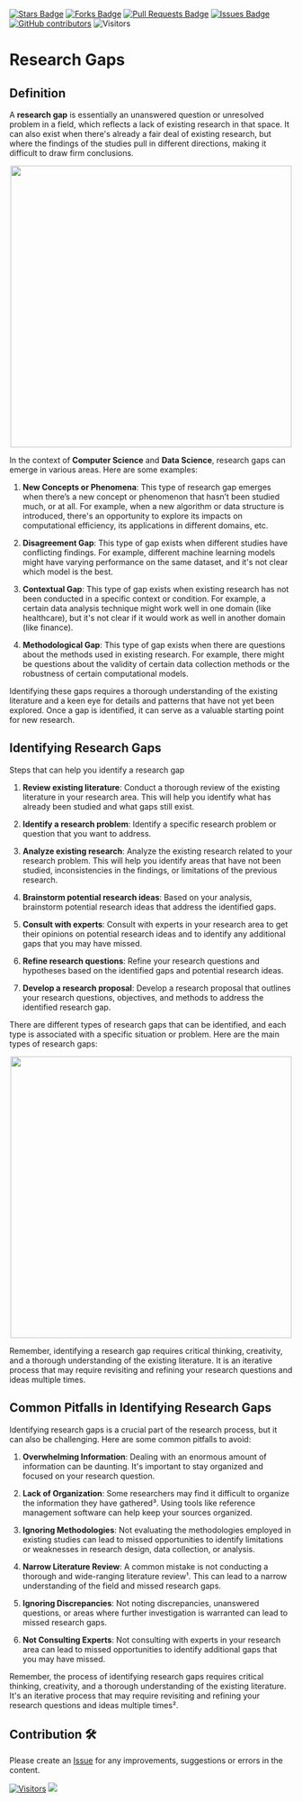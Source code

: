 <a href="https://github.com/drshahizan/research-design/stargazers"><img src="https://img.shields.io/github/stars/drshahizan/research-design" alt="Stars Badge"/></a>
<a href="https://github.com/drshahizan/research-design/network/members"><img src="https://img.shields.io/github/forks/drshahizan/research-design" alt="Forks Badge"/></a>
<a href="https://github.com/drshahizan/research-design/pulls"><img src="https://img.shields.io/github/issues-pr/drshahizan/research-design" alt="Pull Requests Badge"/></a>
<a href="https://github.com/drshahizan/research-design"><img src="https://img.shields.io/github/issues/drshahizan/research-design" alt="Issues Badge"/></a>
<a href="https://github.com/drshahizan/research-design/graphs/contributors"><img alt="GitHub contributors" src="https://img.shields.io/github/contributors/drshahizan/research-design?color=2b9348"></a>
![Visitors](https://api.visitorbadge.io/api/visitors?path=https%3A%2F%2Fgithub.com%2Fdrshahizan%2MCSD1043&labelColor=%23d9e3f0&countColor=%23697689&style=flat)

# Research Gaps

## Definition
A **research gap** is essentially an unanswered question or unresolved problem in a field, which reflects a lack of existing research in that space. It can also exist when there's already a fair deal of existing research, but where the findings of the studies pull in different directions, making it difficult to draw firm conclusions. 

<p align="center">
<img src="https://media.licdn.com/dms/image/D4D22AQFpLG26-80YpQ/feedshare-shrink_2048_1536/0/1695289046555?e=1715817600&v=beta&t=OYihOi8tjBNP8_8jk0GgPYUWCUnPknblCdmYgEsWk1A"  height="500" />
</p>

In the context of **Computer Science** and **Data Science**, research gaps can emerge in various areas. Here are some examples:

1. **New Concepts or Phenomena**: This type of research gap emerges when there’s a new concept or phenomenon that hasn’t been studied much, or at all. For example, when a new algorithm or data structure is introduced, there's an opportunity to explore its impacts on computational efficiency, its applications in different domains, etc.

2. **Disagreement Gap**: This type of gap exists when different studies have conflicting findings. For example, different machine learning models might have varying performance on the same dataset, and it's not clear which model is the best.

3. **Contextual Gap**: This type of gap exists when existing research has not been conducted in a specific context or condition. For example, a certain data analysis technique might work well in one domain (like healthcare), but it's not clear if it would work as well in another domain (like finance).

4. **Methodological Gap**: This type of gap exists when there are questions about the methods used in existing research. For example, there might be questions about the validity of certain data collection methods or the robustness of certain computational models.

Identifying these gaps requires a thorough understanding of the existing literature and a keen eye for details and patterns that have not yet been explored. Once a gap is identified, it can serve as a valuable starting point for new research.

## Identifying Research Gaps

Steps that can help you identify a research gap

1. **Review existing literature**: Conduct a thorough review of the existing literature in your research area. This will help you identify what has already been studied and what gaps still exist.

2. **Identify a research problem**: Identify a specific research problem or question that you want to address.

3. **Analyze existing research**: Analyze the existing research related to your research problem. This will help you identify areas that have not been studied, inconsistencies in the findings, or limitations of the previous research.

4. **Brainstorm potential research ideas**: Based on your analysis, brainstorm potential research ideas that address the identified gaps.

5. **Consult with experts**: Consult with experts in your research area to get their opinions on potential research ideas and to identify any additional gaps that you may have missed.

6. **Refine research questions**: Refine your research questions and hypotheses based on the identified gaps and potential research ideas.

7. **Develop a research proposal**: Develop a research proposal that outlines your research questions, objectives, and methods to address the identified research gap.

There are different types of research gaps that can be identified, and each type is associated with a specific situation or problem. Here are the main types of research gaps:

<p align="center">
<img src="https://pbs.twimg.com/media/GG3F_ssaYAAzi8i?format=png&name=900x900"  height="500" />
</p>

Remember, identifying a research gap requires critical thinking, creativity, and a thorough understanding of the existing literature. It is an iterative process that may require revisiting and refining your research questions and ideas multiple times.

## Common Pitfalls in Identifying Research Gaps
Identifying research gaps is a crucial part of the research process, but it can also be challenging. Here are some common pitfalls to avoid:

1. **Overwhelming Information**: Dealing with an enormous amount of information can be daunting. It's important to stay organized and focused on your research question.

2. **Lack of Organization**: Some researchers may find it difficult to organize the information they have gathered³. Using tools like reference management software can help keep your sources organized.

3. **Ignoring Methodologies**: Not evaluating the methodologies employed in existing studies can lead to missed opportunities to identify limitations or weaknesses in research design, data collection, or analysis.

4. **Narrow Literature Review**: A common mistake is not conducting a thorough and wide-ranging literature review¹. This can lead to a narrow understanding of the field and missed research gaps.

5. **Ignoring Discrepancies**: Not noting discrepancies, unanswered questions, or areas where further investigation is warranted can lead to missed research gaps.

6. **Not Consulting Experts**: Not consulting with experts in your research area can lead to missed opportunities to identify additional gaps that you may have missed.

Remember, the process of identifying research gaps requires critical thinking, creativity, and a thorough understanding of the existing literature. It's an iterative process that may require revisiting and refining your research questions and ideas multiple times².

## Contribution 🛠️
Please create an [Issue](https://github.com/drshahizan/research-design/issues) for any improvements, suggestions or errors in the content.



[![Visitors](https://api.visitorbadge.io/api/visitors?path=https%3A%2F%2Fgithub.com%2Fdrshahizan&labelColor=%23697689&countColor=%23555555&style=plastic)](https://visitorbadge.io/status?path=https%3A%2F%2Fgithub.com%2Fdrshahizan)
![](https://hit.yhype.me/github/profile?user_id=81284918)


